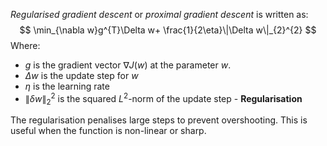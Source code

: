 *Regularised gradient descent* or *proximal gradient descent* is written as:
$$
\min_{\nabla w}g^{T}\Delta w+ \frac{1}{2\eta}\|\Delta w\|_{2}^{2}
$$Where:
* $g$ is the gradient vector $\nabla J(w)$ at the parameter $w$.
* $\Delta w$ is the update step for $w$
* $\eta$ is the learning rate
* $\|\delta w\|_{2}^{2}$ is the squared $L^{2}$-norm of the update step - **Regularisation**

The regularisation penalises large steps to prevent overshooting. This is useful when the function is non-linear or sharp.
